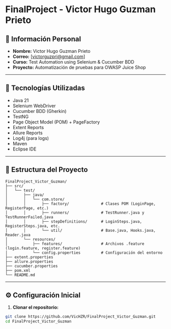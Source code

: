 # FinalProject - Victor Hugo Guzman Prieto

## 📌 Información Personal

- **Nombre:** Victor Hugo Guzman Prieto
- **Correo:** [victorguzpri@gmail.com]
- **Curso:** Test Automation using Selenium & Cucumber BDD
- **Proyecto:** Automatización de pruebas para OWASP Juice Shop

---

## 🚀 Tecnologías Utilizadas

- Java 21
- Selenium WebDriver
- Cucumber BDD (Gherkin)
- TestNG
- Page Object Model (POM) + PageFactory
- Extent Reports
- Allure Reports
- Log4j (para logs)
- Maven
- Eclipse IDE

---

## 📁 Estructura del Proyecto

```plaintext
FinalProject_Victor_Guzman/
├── src/
│   └── test/
│       ├── java/
│       │   └── com.store/
│       │       ├── factory/              # Clases POM (LoginPage, RegisterPage, etc.)
│       │       ├── runners/              # TestRunner.java y TestRunnerFailed.java
│       │       ├── stepDefinitions/      # LoginSteps.java, RegisterSteps.java, etc.
│       │       └── util/                 # Base.java, Hooks.java, Reader.java
│       └── resources/
│           ├── features/                 # Archivos .feature (login.feature, register.feature)
│           └── config.properties         # Configuración del entorno
├── extent.properties
├── allure.properties
├── cucumber.properties
├── pom.xml
└── README.md
```
---

## ⚙️ Configuración Inicial

1. **Clonar el repositorio:**

```bash
git clone https://github.com/VicHZR/FinalProject_Victor_Guzman.git
cd FinalProject_Victor_Guzman
```